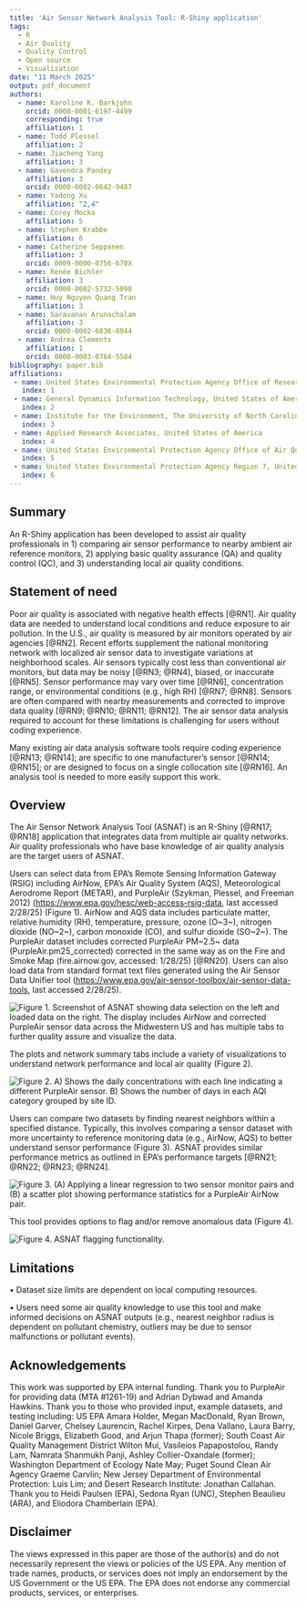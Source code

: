 ```yaml
---
title: 'Air Sensor Network Analysis Tool: R-Shiny application'
tags:
  - R
  - Air Quality
  - Quality Control
  - Open source
  - Visualization
date: "11 March 2025"
output: pdf_document
authors:
  - name: Karoline K. Barkjohn
    orcid: 0000-0001-6197-4499
    corresponding: true 
    affiliation: 1     
  - name: Todd Plessel
    affiliation: 2
  - name: Jiacheng Yang
    affiliation: 3    
  - name: Gavendra Pandey
    affiliation: 3
    orcid: 0000-0002-0642-9487    
  - name: Yadong Xu
    affiliation: "2,4"    
  - name: Corey Mocka 
    affiliation: 5    
  - name: Stephen Krabbe
    affiliation: 6    
  - name: Catherine Seppanen
    affiliation: 3
    orcid: 0009-0000-0756-670X    
  - name: Renée Bichler 
    affiliation: 3
    orcid: 0000-0002-5732-5098    
  - name: Huy Nguyen Quang Tran
    affiliation: 3    
  - name: Saravanan Arunachalam
    affiliation: 3
    orcid: 0000-0002-6836-6944    
  - name: Andrea Clements
    affiliation: 1
    orcid: 0000-0003-0764-5584
bibliography: paper.bib
affiliations:
 - name: United States Environmental Protection Agency Office of Research and Development, United States of America
   index: 1
 - name: General Dynamics Information Technology, United States of America
   index: 2
 - name: Institute for the Environment, The University of North Carolina at Chapel Hill, NC, United States of America
   index: 3
 - name: Applied Research Associates, United States of America
   index: 4
 - name: United States Environmental Protection Agency Office of Air Quality Planning and Standards, United States of America
   index: 5
 - name: United States Environmental Protection Agency Region 7, United States of America
   index: 6
---
```


## Summary

An R-Shiny application has been developed to assist air quality professionals in 1) comparing air sensor performance to nearby ambient air reference monitors, 2) applying basic quality assurance (QA) and quality control (QC), and 3) understanding local air quality conditions.

## Statement of need

Poor air quality is associated with negative health effects [@RN1]. Air quality data are needed to understand local conditions and reduce exposure to air pollution. In the U.S., air quality is measured by air monitors operated by air agencies [@RN2]. Recent efforts supplement the national monitoring network with localized air sensor data to investigate variations at neighborhood scales. Air sensors typically cost less than conventional air monitors, but data may be noisy [@RN3; @RN4], biased, or inaccurate [@RN5]. Sensor performance may vary over time [@RN6], concentration range, or environmental conditions (e.g., high RH) [@RN7; @RN8]. Sensors are often compared with nearby measurements and corrected to improve data quality [@RN9; @RN10; @RN11; @RN12]. The air sensor data analysis required to account for these limitations is challenging for users without coding experience.

Many existing air data analysis software tools require coding experience [@RN13; @RN14]; are specific to one manufacturer’s sensor [@RN14; @RN15]; or are designed to focus on a single collocation site [@RN16]. An analysis tool is needed to more easily support this work.

## Overview

The Air Sensor Network Analysis Tool (ASNAT) is an R-Shiny [@RN17; @RN18] application that integrates data from multiple air quality networks. Air quality professionals who have base knowledge of air quality analysis are the target users of ASNAT.

Users can select data from EPA’s Remote Sensing Information Gateway (RSIG) including AirNow, EPA’s Air Quality System (AQS), Meteorological Aerodrome Report (METAR), and PurpleAir (Szykman, Plessel, and Freeman 2012) (<https://www.epa.gov/hesc/web-access-rsig-data>, last accessed 2/28/25) (Figure 1). AirNow and AQS data includes particulate matter, relative humidity (RH), temperature, pressure, ozone (O~3~), nitrogen dioxide (NO~2~), carbon monoxide (CO), and sulfur dioxide (SO~2~). The PurpleAir dataset includes corrected PurpleAir PM~2.5~ data (PurpleAir.pm25_corrected) corrected in the same way as on the Fire and Smoke Map (fire.airnow.gov, accessed: 1/28/25) [@RN20]. Users can also load data from standard format text files generated using the Air Sensor Data Unifier tool (<https://www.epa.gov/air-sensor-toolbox/air-sensor-data-tools>, last accessed 2/28/25).

![Figure 1. Screenshot of ASNAT showing data selection on the left and loaded data on the right. The display includes AirNow and corrected PurpleAir sensor data across the Midwestern US and has multiple tabs to further quality assure and visualize the data.](Figure1.png)

The plots and network summary tabs include a variety of visualizations to understand network performance and local air quality (Figure 2).

![Figure 2. A) Shows the daily concentrations with each line indicating a different PurpleAir sensor. B) Shows the number of days in each AQI category grouped by site ID.](Figure2.png)

Users can compare two datasets by finding nearest neighbors within a specified distance. Typically, this involves comparing a sensor dataset with more uncertainty to reference monitoring data (e.g., AirNow, AQS) to better understand sensor performance (Figure 3). ASNAT provides similar performance metrics as outlined in EPA’s performance targets [@RN21; @RN22; @RN23; @RN24].

![Figure 3. (A) Applying a linear regression to two sensor monitor pairs and (B) a scatter plot showing performance statistics for a PurpleAir AirNow pair.](Figure3.png)

This tool provides options to flag and/or remove anomalous data (Figure 4).

![Figure 4. ASNAT flagging functionality.](Figure4.png)

## Limitations

• Dataset size limits are dependent on local computing resources.

• Users need some air quality knowledge to use this tool and make informed decisions on ASNAT outputs (e.g., nearest neighbor radius is dependent on pollutant chemistry, outliers may be due to sensor malfunctions or pollutant events).

## Acknowledgements

This work was supported by EPA internal funding. Thank you to PurpleAir for providing data (MTA #1261-19) and Adrian Dybwad and Amanda Hawkins. Thank you to those who provided input, example datasets, and testing including: US EPA Amara Holder, Megan MacDonald, Ryan Brown, Daniel Garver, Chelsey Laurencin, Rachel Kirpes, Dena Vallano, Laura Barry, Nicole Briggs, Elizabeth Good, and Arjun Thapa (former); South Coast Air Quality Management District Wilton Mui, Vasileios Papapostolou, Randy Lam, Namrata Shanmukh Panji, Ashley Collier-Oxandale (former); Washington Department of Ecology Nate May; Puget Sound Clean Air Agency Graeme Carvlin; New Jersey Department of Environmental Protection: Luis Lim; and Desert Research Institute: Jonathan Callahan. Thank you to Heidi Paulsen (EPA), Sedona Ryan (UNC), Stephen Beaulieu (ARA), and Eliodora Chamberlain (EPA).

## Disclaimer

The views expressed in this paper are those of the author(s) and do not necessarily represent the views or policies of the US EPA. Any mention of trade names, products, or services does not imply an endorsement by the US Government or the US EPA. The EPA does not endorse any commercial products, services, or enterprises.

